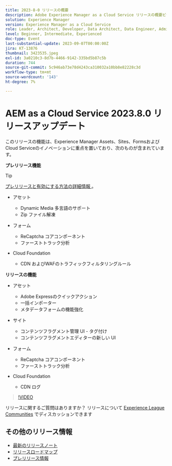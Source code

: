 ```yaml
---
title: 2023-8-0 リリースの概要
description: Adobe Experience Manager as a Cloud Service リリースの概要ビデオ 2023.8.0
solution: Experience Manager
version: Experience Manager as a Cloud Service
role: Leader, Architect, Developer, Data Architect, Data Engineer, Admin, User
level: Beginner, Intermediate, Experienced
doc-type: Event
last-substantial-update: 2023-09-07T00:00:00Z
jira: KT-13876
thumbnail: 3423535.jpeg
exl-id: 3a0210c3-8d7b-4466-9142-335bd5b87c5b
duration: 744
source-git-commit: 5c946ab73e78d4243ca310032a10bb8e82228c3d
workflow-type: tm+mt
source-wordcount: '143'
ht-degree: 7%

---
```


# AEM as a Cloud Service 2023.8.0 リリースアップデート

このリリースの機能は、Experience Manager Assets、Sites、FormsおよびCloud Serviceのイノベーションに重点を置いており、次のものが含まれています。

**プレリリース機能**

>[!TIP]
>
>[ プレリリースと有効にする方法の詳細情報 ](https://experienceleague.adobe.com/docs/experience-manager-cloud-service/content/release-notes/prerelease.html)。

* アセット
   * Dynamic Media 多言語のサポート
   * Zip ファイル解凍

* フォーム
   * ReCaptcha コアコンポーネント
   * ファーストトラック分析

* Cloud Foundation
   * CDN およびWAFのトラフィックフィルタリングルール

**リリースの機能**

* アセット
   * Adobe Expressのクイックアクション
   * 一括インポーター
   * メタデータフォームの機能強化

* サイト
   * コンテンツフラグメント管理 UI - タグ付け
   * コンテンツフラグメントエディターの新しい UI

* フォーム
   * ReCaptcha コアコンポーネント
   * ファーストトラック分析

* Cloud Foundation
   * CDN ログ

>[!VIDEO](https://video.tv.adobe.com/v/3423535/?learn=on)

リリースに関するご質問はありますか？  リリースについて [Experience League Communities](https://adobe.ly/3syyBwe) でディスカッションできます

## その他のリリース情報

* [最新のリリースノート](https://experienceleague.adobe.com/docs/experience-manager-cloud-service/content/release-notes/home.html?lang=ja)
* [ リリースロードマップ ](https://experienceleague.adobe.com/docs/experience-manager-release-information/aem-release-updates/update-releases-roadmap.html?lang=ja)
* [ プレリリース情報 ](https://experienceleague.adobe.com/docs/experience-manager-cloud-service/content/release-notes/prerelease.html)
